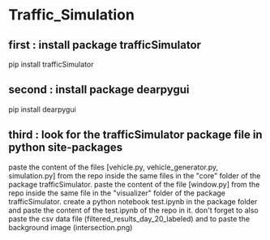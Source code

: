 # Traffic_Simulation

## first : install package trafficSimulator
pip install trafficSimulator

## second : install package dearpygui
pip install dearpygui

## third : look for the trafficSimulator package file in python site-packages
paste the content of the files [vehicle.py, vehicle_generator.py, simulation.py] from the repo inside the same files in the "core" folder of the package trafficSimulator.
paste the content of the file [window.py] from the repo inside the same file in the "visualizer" folder of the package trafficSimulator.
create a python notebook test.ipynb in the package folder and paste the content of the test.ipynb of the repo in it.
don't forget to also paste the csv data file (filtered_results_day_20_labeled) and to paste the background image (intersection.png)

